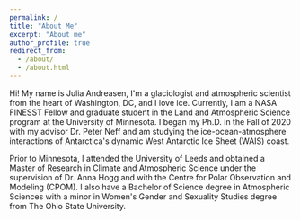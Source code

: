 ```yaml
---
permalink: /
title: "About Me"
excerpt: "About me"
author_profile: true
redirect_from: 
  - /about/
  - /about.html
---
```


Hi! My name is Julia Andreasen, I'm a glaciologist and atmospheric scientist from the heart of Washington, DC, and I love ice. Currently, I am a NASA FINESST Fellow and graduate student in the Land and Atmospheric Science program at the University of Minnesota. I began my Ph.D. in the Fall of 2020 with my advisor Dr. Peter Neff and am studying the ice-ocean-atmosphere interactions of Antarctica's dynamic West Antarctic Ice Sheet (WAIS) coast. 

Prior to Minnesota, I attended the University of Leeds and obtained a Master of Research in Climate and Atmospheric Science under the supervision of Dr. Anna Hogg and with the Centre for Polar Observation and Modeling (CPOM). I also have a Bachelor of Science degree in Atmospheric Sciences with a minor in Women's Gender and Sexuality Studies degree from The Ohio State University.

